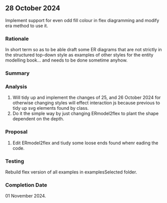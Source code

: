 
## 28 October 2024
Implement support for even odd fill colour in flex diagramming and modify era method to use it.

### Rationale
 
In short term so as to be able draft some ER diagrams that are not strictly in the structured top-down style as examples of other styles for the entity modelling book... and needs to be done sometime anyhow.

### Summary

### Analysis
1. Will tidy up and implement the changes of 25, and 26 October 2024 for
otherwise changing styles will effect interaction js because previous to tidy up svg elements found by class.
2. Do it the simple way by just changing ERmodel2flex to plant the shape dependent on the depth.

### Proposal
1. Edit ERmodel2flex and tiudy some loose ends found whenr eading the code.


### Testing
Rebuild flex version of all examples in examplesSelected folder.

### Completion Date
01 November 2024.

